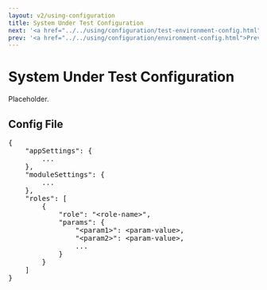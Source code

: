```yaml
---
layout: v2/using-configuration
title: System Under Test Configuration
next: '<a href="../../using/configuration/test-environment-config.html">Next: Test Environment Configuration</a>'
prev: '<a href="../../using/configuration/environment-config.html">Prev: Per-Environment Configuration</a>'
---
```


# System Under Test Configuration

Placeholder.

## Config File

<pre>
{
	"appSettings": {
		...
	},
	"moduleSettings": {
		...
	},
	"roles": [
		{
			"role": "&lt;role-name&gt;",
			"params": {
				"&lt;param1&gt;": &lt;param-value&gt;,
				"&lt;param2&gt;": &lt;param-value&gt;,
				...
			}
		}
	]
}
</pre>
